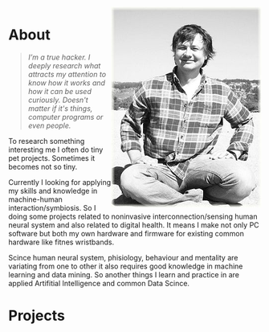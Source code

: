 

<img align="right" class="padding_20" src="assets/me.jpg">

# About
> _I’m a true hacker. I deeply research what attracts my attention to know how it works and how it can be used curiously. Doesn't matter if it's things, computer programs or even people._

To research something interesting me I often do tiny pet projects. Sometimes it becomes not so tiny. 

Currently I looking for applying my skills and knowledge in machine-human interaction/symbiosis. So I doing some projects related to noninvasive interconnection/sensing human neural system and also related to digital health. It means I make not only PC software but both my own hardware and firmware for existing common hardware like fitnes wristbands. 

Scince human neural system, phisiology, behaviour and mentality are variating from one to other it also requires good knowledge in machine learning and data mining. So another things I learn and practice in are applied Artifitial Intelligence and common Data Scince.

# Projects
